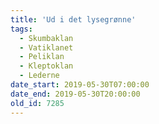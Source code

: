 ```yaml
---
title: 'Ud i det lysegrønne'
tags:
  - Skumbaklan
  - Vatiklanet
  - Peliklan
  - Kleptoklan
  - Lederne
date_start: 2019-05-30T07:00:00
date_end: 2019-05-30T20:00:00
old_id: 7285
---
```

